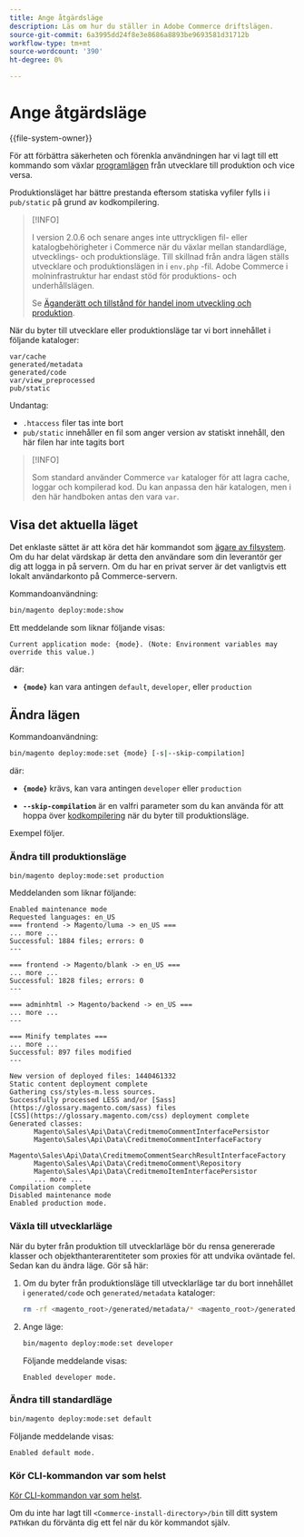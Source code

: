 ```yaml
---
title: Ange åtgärdsläge
description: Läs om hur du ställer in Adobe Commerce driftslägen.
source-git-commit: 6a3995dd24f8e3e8686a8893be9693581d31712b
workflow-type: tm+mt
source-wordcount: '390'
ht-degree: 0%

---
```



# Ange åtgärdsläge

{{file-system-owner}}

För att förbättra säkerheten och förenkla användningen har vi lagt till ett kommando som växlar [programlägen](../bootstrap/application-modes.md) från utvecklare till produktion och vice versa.

Produktionsläget har bättre prestanda eftersom statiska vyfiler fylls i i `pub/static` på grund av kodkompilering.

>[!INFO]
>
>I version 2.0.6 och senare anges inte uttryckligen fil- eller katalogbehörigheter i Commerce när du växlar mellan standardläge, utvecklings- och produktionsläge. Till skillnad från andra lägen ställs utvecklare och produktionslägen in i `env.php` -fil. Adobe Commerce i molninfrastruktur har endast stöd för produktions- och underhållslägen.
>
>Se [Äganderätt och tillstånd för handel inom utveckling och produktion](../deployment/file-system-permissions.md).

När du byter till utvecklare eller produktionsläge tar vi bort innehållet i följande kataloger:

```terminal
var/cache
generated/metadata
generated/code
var/view_preprocessed
pub/static
```

Undantag:

- `.htaccess` filer tas inte bort
- `pub/static` innehåller en fil som anger version av statiskt innehåll, den här filen har inte tagits bort

>[!INFO]
>
>Som standard använder Commerce `var` kataloger för att lagra cache, loggar och kompilerad kod. Du kan anpassa den här katalogen, men i den här handboken antas den vara `var`.

## Visa det aktuella läget

Det enklaste sättet är att köra det här kommandot som [ägare av filsystem](https://devdocs.magento.com/guides/v2.4/install-gde/prereq/file-sys-perms-over.html). Om du har delat värdskap är detta den användare som din leverantör ger dig att logga in på servern. Om du har en privat server är det vanligtvis ett lokalt användarkonto på Commerce-servern.

Kommandoanvändning:

```bash
bin/magento deploy:mode:show
```

Ett meddelande som liknar följande visas:

```terminal
Current application mode: {mode}. (Note: Environment variables may override this value.)
```

där:

- **`{mode}`** kan vara antingen `default`, `developer`, eller `production`

## Ändra lägen

Kommandoanvändning:

```bash
bin/magento deploy:mode:set {mode} [-s|--skip-compilation]
```

där:

- **`{mode}`** krävs, kan vara antingen `developer` eller `production`

- **`--skip-compilation`** är en valfri parameter som du kan använda för att hoppa över [kodkompilering](../cli/code-compiler.md) när du byter till produktionsläge.

Exempel följer.

### Ändra till produktionsläge

```bash
bin/magento deploy:mode:set production
```

Meddelanden som liknar följande:

```terminal
Enabled maintenance mode
Requested languages: en_US
=== frontend -> Magento/luma -> en_US ===
... more ...
Successful: 1884 files; errors: 0
---

=== frontend -> Magento/blank -> en_US ===
... more ...
Successful: 1828 files; errors: 0
---

=== adminhtml -> Magento/backend -> en_US ===
... more ...
---

=== Minify templates ===
... more ...
Successful: 897 files modified
---

New version of deployed files: 1440461332
Static content deployment complete
Gathering css/styles-m.less sources.
Successfully processed LESS and/or [Sass](https://glossary.magento.com/sass) files
[CSS](https://glossary.magento.com/css) deployment complete
Generated classes:
      Magento\Sales\Api\Data\CreditmemoCommentInterfacePersistor
      Magento\Sales\Api\Data\CreditmemoCommentInterfaceFactory
      Magento\Sales\Api\Data\CreditmemoCommentSearchResultInterfaceFactory
      Magento\Sales\Api\Data\CreditmemoComment\Repository
      Magento\Sales\Api\Data\CreditmemoItemInterfacePersistor
      ... more ...
Compilation complete
Disabled maintenance mode
Enabled production mode.
```

### Växla till utvecklarläge

När du byter från produktion till utvecklarläge bör du rensa genererade klasser och objekthanterarentiteter som proxies för att undvika oväntade fel. Sedan kan du ändra läge. Gör så här:

1. Om du byter från produktionsläge till utvecklarläge tar du bort innehållet i `generated/code` och `generated/metadata` kataloger:

   ```bash
   rm -rf <magento_root>/generated/metadata/* <magento_root>/generated/code/*
   ```

1. Ange läge:

   ```bash
   bin/magento deploy:mode:set developer
   ```

   Följande meddelande visas:

   ```terminal
   Enabled developer mode.
   ```

### Ändra till standardläge

```bash
bin/magento deploy:mode:set default
```

Följande meddelande visas:

```terminal
Enabled default mode.
```

### Kör CLI-kommandon var som helst

[Kör CLI-kommandon var som helst](../cli/config-cli.md#config-install-cli-first).

Om du inte har lagt till `<Commerce-install-directory>/bin` till ditt system `PATH`kan du förvänta dig ett fel när du kör kommandot själv.
